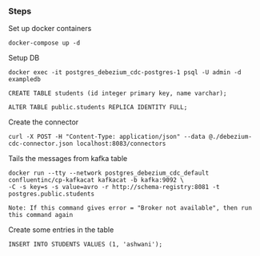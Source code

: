 ### Steps

Set up docker containers
```
docker-compose up -d
```

Setup DB
```
docker exec -it postgres_debezium_cdc-postgres-1 psql -U admin -d exampledb

CREATE TABLE students (id integer primary key, name varchar);

ALTER TABLE public.students REPLICA IDENTITY FULL;
```

Create the connector
```
curl -X POST -H "Content-Type: application/json" --data @./debezium-cdc-connector.json localhost:8083/connectors
```

Tails the messages from kafka table
```
docker run --tty --network postgres_debezium_cdc_default confluentinc/cp-kafkacat kafkacat -b kafka:9092 \
-C -s key=s -s value=avro -r http://schema-registry:8081 -t postgres.public.students

Note: If this command gives error = "Broker not available", then run this command again
```

Create some entries in the table
```
INSERT INTO STUDENTS VALUES (1, 'ashwani');
```